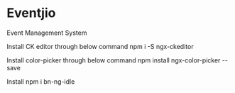 # Eventjio
Event Management System

Install CK editor through below command
npm i -S ngx-ckeditor

Install color-picker through below command
npm install ngx-color-picker --save

Install npm i bn-ng-idle
